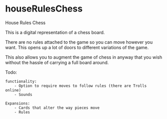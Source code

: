 # houseRulesChess
House Rules Chess

This is a digital representation of a chess board.  

There are no rules attached to the game so you can move however you want.  This opens up a lot of doors to different variations of the game.

This also allows you to augment the game of chess in anyway that you wish without the hassle of carrying a full board around.



Todo:

    functionality:
        - Option to require moves to follow rules (there are Trolls online)
        - Sounds
    
    Expansions:
        - Cards that alter the way pieces move
        - Rules